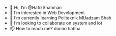 - 👋 Hi, I’m @HafizShahman
- 👀 I’m interested in Web Development
- 🌱 I’m currently learning Politeknik MUadzam Shah
- 💞️ I’m looking to collaborate on system and iot
- 📫 How to reach me? donno hahha

<!---
HafizShahman/HafizShahman is a ✨ special ✨ repository because its `README.md` (this file) appears on your GitHub profile.
You can click the Preview link to take a look at your changes.
--->

